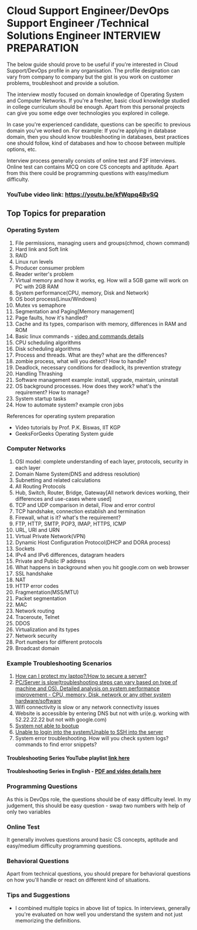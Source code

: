 # Cloud Support Engineer/DevOps Support Engineer /Technical Solutions Engineer INTERVIEW PREPARATION
The below guide should prove to be useful if you're interested in Cloud Support/DevOps profile in any organisation. The profile designation can vary from company to company but the gist is you work on customer problems, troubleshoot and provide a solution.

The interview mostly focused on domain knowledge of Operating System and Computer Networks. If you're a fresher, basic cloud knowledge studied in college curriculum should be enough. Apart from this personal projects can give you some edge over technologies you explored in college. 

In case you're experienced candidate, questions can be specific to previous domain you've worked on.
For example: If you're applying in database domain, then you should know troubleshooting in databases, best practices one should follow, kind of databases and how to choose between multiple options, etc.

Interview process generally consists of online test and F2F interviews. Online test can contains MCQ on core CS concepts and aptitude. Apart from this there could be programming questions with easy/medium difficulty.

### YouTube video link: https://youtu.be/kfWqpq4BvSQ

## Top Topics for preparation
### Operating System
1. File permissions, managing users and groups(chmod, chown command)
2. Hard link and Soft link
3. RAID
4. Linux run levels
5. Producer consumer problem
6. Reader writer's problem
7. Virtual memory and how it works, eg. How will a 5GB game will work on PC with 2GB RAM
8. System performance(CPU, memory, Disk and Network)
9. OS boot process(Linux/Windows)
10. Mutex vs semaphore
11. Segmentation and Paging[Memory management]
12. Page faults, how it's handled?
12. Cache and its types, comparison with memory, differences in RAM and ROM
13. Basic linux commands - [video and commands details](https://github.com/msdeep14/getAheadWithMe/blob/main/linux/topCommands.md)
14. CPU scheduling algorithms 
15. Disk scheduling algorithms
15. Process and threads. What are they? what are the differences?
16. zombie process, what will you detect? How to handle?
17. Deadlock, necessary conditions for deadlock, its prevention strategy
18. Handling Thrashing
19. Software management example: install, upgrade, maintain, uninstall
20. OS background processes. How does they work? what's the requirement? How to manage?
21. System startup tasks
22. How to automate system? example cron jobs

References for operating system preparation
* Video tutorials by Prof. P.K. Biswas, IIT KGP
* GeeksForGeeks Operating System guide

### Computer Networks
1. OSI model: complete understanding of each layer, protocols, security in each layer
2. Domain Name System(DNS and address resolution)
3. Subnetting and related calculations
4. All Routing Protocols
5. Hub, Switch, Router, Bridge, Gateway[All network devices working, their differences and use-cases where used]
6. TCP and UDP comparison in detail, Flow and error control
7. TCP handshake, connection establish and termination
8. Firewall, what is it? what's the requirement?
9. FTP, HTTP, SMTP, POP3, IMAP, HTTPS, ICMP
10. URL, URI and URN
11. Virtual Private Network(VPN)
12. Dynamic Host Configuration Protocol(DHCP and DORA process)
13. Sockets
14. IPv4 and IPv6 differences, datagram headers
15. Private and Public IP address
16. What happens in background when you hit google.com on web browser
17. SSL handshake
18. NAT
19. HTTP error codes
20. Fragmentation(MSS/MTU)
21. Packet segmentation
22. MAC
23. Network routing
24. Traceroute, Telnet
25. DDOS
26. Virtualization and its types
27. Network security
28. Port numbers for different protocols
29. Broadcast domain

### Example Troubleshooting Scenarios
1. [How can I protect my laptop?/How to secure a server?](https://youtu.be/o7dOJPvMjuY)
2. [PC/Server is slow(troubleshooting steps can vary based on type of machine and OS). Detailed analysis on system performance improvement - CPU, memory, Disk, network or any other system hardware/software](https://youtu.be/7S_PBdDFvAA)
3. Wifi connectivity is slow or any network connectivity issues
4. Website is accessible by entering DNS but not with uri(e.g. working with 52.22.22.22 but not with google.com)
5. [System not able to bootup](https://youtu.be/hj0TCZqZBRg)
6. [Unable to login into the system/Unable to SSH into the server](https://youtu.be/fQXpjzrVqNA)
7. System error troubleshooting. How will you check system logs? commands to find error snippets?

#### **Troubleshooting Series YouTube playlist [link here](https://www.youtube.com/watch?v=fQXpjzrVqNA&list=PLGPe9uvn5fMZJTdscLalRyNA1mlm5ZOrM)**
#### **Troubleshooting Series in English - [PDF and video details here](https://github.com/msdeep14/getAheadWithMe/tree/main/TroubleshootingSeries)**

### Programming Questions
As this is DevOps role, the questions should be of easy difficulty level.
In my judgement, this should be easy question - swap two numbers with help of only two variables

### Online Test
It generally involves questions around basic CS concepts, aptitude and easy/medium difficulty programming questions.

### Behavioral Questions
Apart from technical questions, you should prepare for behavioral questions on how you'll handle or react on different kind of situations.

### Tips and Suggestions
* I combined multiple topics in above list of topics. In interviews, generally you're evaluated on how well you understand the system and not just memorizing the definitions.
